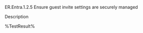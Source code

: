 ER.Entra.1.2.5 Ensure guest invite settings are securely managed

Description

<!--- Results --->
%TestResult%